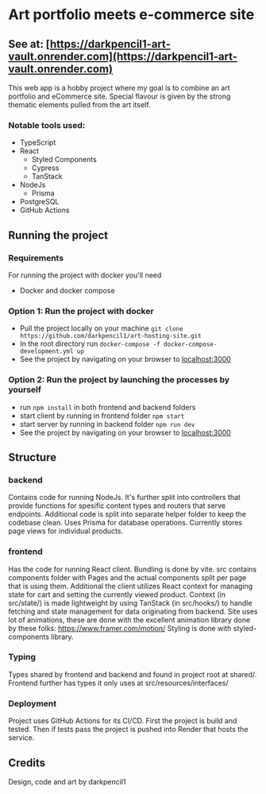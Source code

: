 # Art portfolio meets e-commerce site
## See at: [https://darkpencil1-art-vault.onrender.com](https://darkpencil1-art-vault.onrender.com)

This web app is a hobby project where my goal is to combine an art portfolio and eCommerce site.
Special flavour is given by the strong thematic elements pulled from the art itself.

### Notable tools used: 
- TypeScript
- React
  - Styled Components
  - Cypress
  - TanStack  
- NodeJs
  - Prisma
- PostgreSQL
- GitHub Actions

## Running the project
### Requirements
For running the project with docker you'll need
- Docker and docker compose

### Option 1: Run the project with docker
  - Pull the project locally on your machine
  ```git clone https://github.com/darkpencil1/art-hosting-site.git```
  - In the root directory run
  ```docker-compose -f docker-compose-development.yml up```
  - See the project by navigating on your browser to [localhost:3000](http://localhost:3000/)

### Option 2: Run the project by launching the processes by yourself
  - run ```npm install``` in both frontend and backend folders
  - start client by running in frontend folder ```npm start```
  - start server by running in backend folder ```npm run dev```
  - See the project by navigating on your browser to [localhost:3000](http://localhost:3000/)

## Structure
### backend
Contains code for running NodeJs. It's further split into controllers that provide functions for spesific content types and routers that serve endpoints. 
Additional code is split into separate helper folder to keep the codebase clean.
Uses Prisma for database operations. Currently stores page views for individual products.

### frontend
Has the code for running React client. Bundling is done by vite. src contains components folder with Pages and the actual components split per page that is using them. Additional the client utilizes React context for managing state for cart and setting the currently viewed product. Context (in src/state/) is made lightweight by using TanStack (in src/hooks/) to handle fetching and state management for data originating from backend.
Site uses lot of animations, these are done with the excellent animation library done by these folks: https://www.framer.com/motion/
Styling is done with styled-components library.

### Typing
Types shared by frontend and backend and found in project root at shared/. Frontend further has types it only uses at src/resources/interfaces/ 

### Deployment
Project uses GitHub Actions for its CI/CD. First the project is build and tested. Then if tests pass the project is pushed into Render that hosts the service.

## Credits
Design, code and art by darkpencil1
